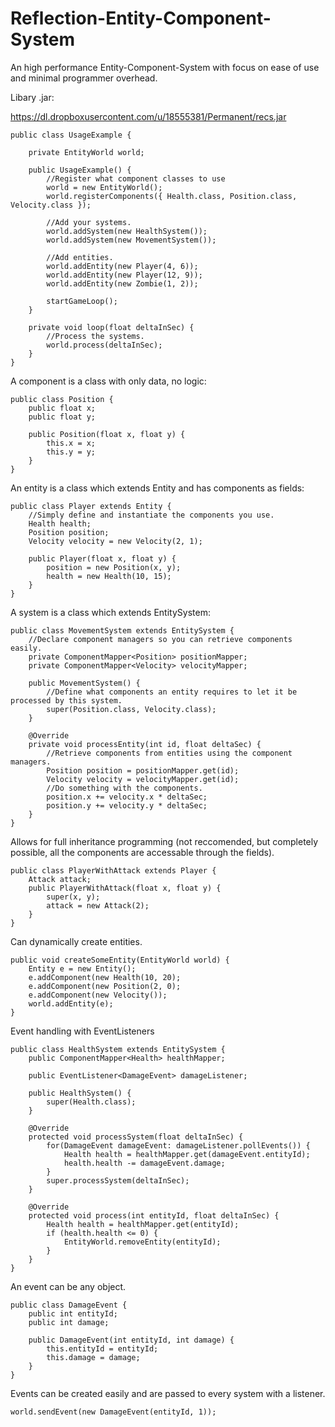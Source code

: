 Reflection-Entity-Component-System
==================================

An high performance Entity-Component-System with focus on ease of use and minimal programmer overhead.


Libary .jar:

https://dl.dropboxusercontent.com/u/18555381/Permanent/recs.jar
<br>

	public class UsageExample {
	
		private EntityWorld world;
		
		public UsageExample() {
			//Register what component classes to use
			world = new EntityWorld();
			world.registerComponents({ Health.class, Position.class, Velocity.class });
			
			//Add your systems.
			world.addSystem(new HealthSystem());
			world.addSystem(new MovementSystem());
			
			//Add entities.
			world.addEntity(new Player(4, 6));
			world.addEntity(new Player(12, 9));
			world.addEntity(new Zombie(1, 2));
			
			startGameLoop();
		}
		
		private void loop(float deltaInSec) {
			//Process the systems.
			world.process(deltaInSec);
		}
	}

A component is a class with only data, no logic:

	public class Position {
		public float x;
		public float y;
	
		public Position(float x, float y) {
			this.x = x;
			this.y = y;
		}
	}

An entity is a class which extends Entity and has components as fields:

	public class Player extends Entity {
		//Simply define and instantiate the components you use.
		Health health;
		Position position;
		Velocity velocity = new Velocity(2, 1);
	
		public Player(float x, float y) {
			position = new Position(x, y);
			health = new Health(10, 15);
		}
	}
	
A system is a class which extends EntitySystem:

	public class MovementSystem extends EntitySystem {
		//Declare component managers so you can retrieve components easily.
		private ComponentMapper<Position> positionMapper;
		private ComponentMapper<Velocity> velocityMapper;
		
		public MovementSystem() {
			//Define what components an entity requires to let it be processed by this system.
			super(Position.class, Velocity.class);
		}
	
		@Override
		private void processEntity(int id, float deltaSec) {
			//Retrieve components from entities using the component managers.
			Position position = positionMapper.get(id);
			Velocity velocity = velocityMapper.get(id);
			//Do something with the components.
			position.x += velocity.x * deltaSec;
			position.y += velocity.y * deltaSec;
		}
	}
	
Allows for full inheritance programming (not reccomended, but completely possible, all the components are accessable through the fields).

	public class PlayerWithAttack extends Player {
		Attack attack;
		public PlayerWithAttack(float x, float y) {
			super(x, y);
			attack = new Attack(2);
		}
	}
	
Can dynamically create entities.

	public void createSomeEntity(EntityWorld world) {
		Entity e = new Entity();
		e.addComponent(new Health(10, 20);
		e.addComponent(new Position(2, 0);
		e.addComponent(new Velocity());
		world.addEntity(e);
	}
	
	
Event handling with EventListeners

	public class HealthSystem extends EntitySystem {
		public ComponentMapper<Health> healthMapper;
	
		public EventListener<DamageEvent> damageListener;
	
		public HealthSystem() {
			super(Health.class);
		}
	
		@Override
		protected void processSystem(float deltaInSec) {
			for(DamageEvent damageEvent: damageListener.pollEvents()) {
				Health health = healthMapper.get(damageEvent.entityId);
				health.health -= damageEvent.damage;
			}
			super.processSystem(deltaInSec);
		}
	
		@Override
		protected void process(int entityId, float deltaInSec) {
			Health health = healthMapper.get(entityId);
			if (health.health <= 0) {
				EntityWorld.removeEntity(entityId);
			}
		}
	}
	
An event  can be any object.

	public class DamageEvent {
		public int entityId;
		public int damage;
	
		public DamageEvent(int entityId, int damage) {
			this.entityId = entityId;
			this.damage = damage;
		}
	}

Events can be created easily and are passed to every system with a listener.

	world.sendEvent(new DamageEvent(entityId, 1));

	

